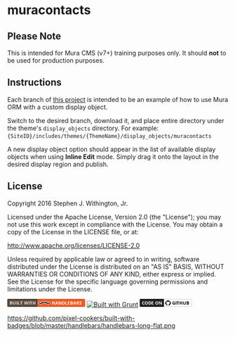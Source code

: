 # muracontacts

## Please Note
This is intended for Mura CMS (v7+) training purposes only. It should **not** to be used for production purposes.

## Instructions
Each branch of [this project](https://github.com/stevewithington/muracontacts) is intended to be an example of how to use Mura ORM with a custom display object.

Switch to the desired branch, download it, and place entire directory under the theme's `display_objects` directory. For example:
`{SiteID}/includes/themes/{ThemeName}/display_objects/muracontacts`

A new display object option should appear in the list of available display objects when using **Inline Edit** mode. Simply drag it onto the layout in the desired display region and publish.

## License
Copyright 2016 Stephen J. Withington, Jr.

Licensed under the Apache License, Version 2.0 (the "License"); you may not use this work except in compliance with the License. You may obtain a copy of the License in the LICENSE file, or at:

http://www.apache.org/licenses/LICENSE-2.0

Unless required by applicable law or agreed to in writing, software distributed under the License is distributed on an "AS IS" BASIS, WITHOUT WARRANTIES OR CONDITIONS OF ANY KIND, either express or implied. See the License for the specific language governing permissions and limitations under the License.

[![Built with Handlebars](https://github.com/pixel-cookers/built-with-badges/blob/master/handlebars/handlebars-long-flat.png)](http://handlebarsjs.com/)
[![Built with Grunt](https://cdn.gruntjs.com/builtwith.svg)](http://gruntjs.com/)
[![Code on Github](https://github.com/pixel-cookers/built-with-badges/blob/master/github/github-long-flat.png)](https://github.com/stevewithington/muracontacts)


https://github.com/pixel-cookers/built-with-badges/blob/master/handlebars/handlebars-long-flat.png
